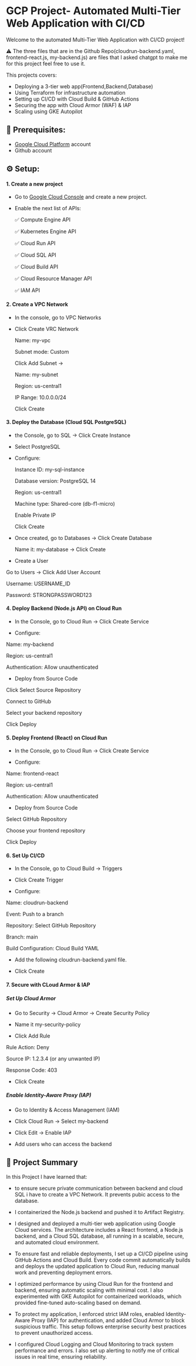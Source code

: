 
# GCP Project- Automated Multi-Tier Web Application with CI/CD

Welcome to the automated Multi-Tier Web Application with CI/CD project!

⚠️ The three files that are in the Github Repo(cloudrun-backend.yaml, frontend-react.js, my-backend.js) are files that I asked chatgpt to make me for this project feel free to use it.

This projects covers:

- Deploying a 3-tier web app(Frontend,Backend,Database)
- Using Terraform for infrastructure automation
- Setting up CI/CD with Cloud Build & GitHub Actions
- Securing the app with Cloud Armor (WAF) & IAP
- Scaling using GKE Autopilot






## 📝 Prerequisites:

- [Google Cloud Platform](https://console.cloud.google.com) account
- Github account

## ⚙️ Setup:

#### 1. Create a new project

- Go to [Google Cloud Console](https://console.cloud.google.com) and create a new project.

- Enable the next list of APIs:

    ✅ Compute Engine API

    ✅ Kubernetes Engine API

    ✅ Cloud Run API

    ✅ Cloud SQL API

    ✅ Cloud Build API

    ✅ Cloud Resource Manager API

    ✅ IAM API

#### 2. Create a VPC Network

- In the console, go to VPC Networks

- Click Create VRC Network
    
    Name: my-vpc

    Subnet mode: Custom

    Click Add Subnet ->

    Name: my-subnet

    Region: us-central1

    IP Range: 10.0.0.0/24

    Click Create 

#### 3. Deploy the Database (Cloud SQL PostgreSQL)

- the Console, go to SQL -> Click Create Instance

- Select PostgreSQL

- Configure:

    Instance ID: my-sql-instance

    Database version: PostgreSQL 14

    Region: us-central1

    Machine type: Shared-core (db-f1-micro)

    Enable Private IP

    Click Create

- Once created, go to Databases → Click Create Database

    Name it: my-database -> Click Create

- Create a User

Go to Users → Click Add User Account

Username: USERNAME_ID

Password: STRONGPASSWORD123

#### 4. Deploy Backend (Node.js API) on Cloud Run

- In the Console, go to Cloud Run → Click Create Service

- Configure:
 
Name: my-backend

Region: us-central1

Authentication: Allow unauthenticated

- Deploy from Source Code

Click Select Source Repository

Connect to GitHub

Select your backend repository

Click Deploy

#### 5. Deploy Frontend (React) on Cloud Run 

- In the Console, go to Cloud Run → Click Create Service

- Configure:

Name: frontend-react

Region: us-central1

Authentication: Allow unauthenticated

- Deploy from Source Code

Select GitHub Repository

Choose your frontend repository

Click Deploy

#### 6. Set Up CI/CD

- In the Console, go to Cloud Build -> Triggers

- Click Create Trigger

- Configure:

Name: cloudrun-backend

Event: Push to a branch

Repository: Select GitHub Repository

Branch: main

Build Configuration: Cloud Build YAML

- Add the following cloudrun-backend.yaml file.

- Click Create

#### 7. Secure with CLoud Armor & IAP

##### Set Up Cloud Armor

- Go to Security → Cloud Armor → Create Security Policy

- Name it my-security-policy

- Click Add Rule

Rule Action: Deny

Source IP: 1.2.3.4 (or any unwanted IP)

Response Code: 403

- Click Create

##### Enable Identity-Aware Proxy (IAP)

- Go to Identity & Access Management (IAM) 

- Click Cloud Run -> Select my-backend

- Click Edit -> Enable IAP

- Add users who can access the backend


## 📌 Project Summary

In this Project I have learned that:

 - to ensure secure private communication between backend and cloud SQL i have to create a VPC Network. It prevents pubic access to the database.
 
- I containerized the Node.js backend and pushed it to Artifact Registry.

- I designed and deployed a multi-tier web application using Google Cloud services. The architecture includes a React frontend, a Node.js backend, and a Cloud SQL database, all running in a scalable, secure, and automated cloud environment.

- To ensure fast and reliable deployments, I set up a CI/CD pipeline using GitHub Actions and Cloud Build. Every code commit automatically builds and deploys the updated application to Cloud Run, reducing manual work and preventing deployment errors.

- I optimized performance by using Cloud Run for the frontend and backend, ensuring automatic scaling with minimal cost. I also experimented with GKE Autopilot for containerized workloads, which provided fine-tuned auto-scaling based on demand.

- To protect my application, I enforced strict IAM roles, enabled Identity-Aware Proxy (IAP) for authentication, and added Cloud Armor to block suspicious traffic. This setup follows enterprise security best practices to prevent unauthorized access.

- I configured Cloud Logging and Cloud Monitoring to track system performance and errors. I also set up alerting to notify me of critical issues in real time, ensuring reliability.
